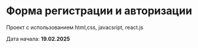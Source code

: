 <h1>Форма регистрации и авторизации</h1>

<p>Проект с использованием html,css, javacsript, react.js</p>
<p>Дата начала: <b>19.02.2025</b></p>